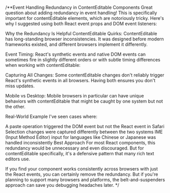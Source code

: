 /\*\*Event Handling Redundancy in ContentEditable Components
Great question about adding redundancy in event handling! This is specifically
important for contentEditable elements, which are notoriously tricky.
Here's why I suggested using both React event props and DOM event listeners:

Why the Redundancy Is Helpful
ContentEditable Quirks: ContentEditable has long-standing browser inconsistencies.
It was designed before modern frameworks existed, and different browsers implement
it differently.

Event Timing: React's synthetic events and native DOM events can sometimes
fire in slightly different orders or with subtle timing differences
when working with contentEditable:

Capturing All Changes: Some contentEditable changes don't reliably trigger
React's synthetic events in all browsers.
Having both ensures you don't miss updates.

Mobile vs Desktop: Mobile browsers in particular can have unique
behaviors with contentEditable that might be caught by one system but not the other.

Real-World Example
I've seen cases where:

A paste operation triggered the DOM event but not the React event in Safari
Selection changes were captured differently between the two systems
IME (Input Method Editor) input for languages like Chinese or Japanese
was handled inconsistently
Best Approach
For most React components, this redundancy would be unnecessary
and even discouraged. But for contentEditable specifically,
it's a defensive pattern that many rich text editors use.

If you find your component works consistently across browsers
with just the React events, you can certainly remove the redundancy.
But if you're planning to support many browsers and platforms,
the belt-and-suspenders approach can save you debugging headaches later.
\*/
